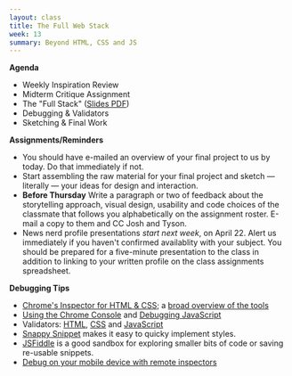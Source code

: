 ```yaml
---
layout: class
title: The Full Web Stack
week: 13
summary: Beyond HTML, CSS and JS
---
```


**Agenda**

* Weekly Inspiration Review
* Midterm Critique Assignment
* The "Full Stack" ([Slides PDF](https://www.dropbox.com/s/p6hg4wcw27febdh/Full%20Stack%20Slides.pdf))
* Debugging & Validators
* Sketching & Final Work

**Assignments/Reminders**

* You should have e-mailed an overview of your final project to us by today. Do that immediately if not.
* Start assembling the raw material for your final project and sketch —literally — your ideas for design and interaction.
* **Before Thursday** Write a paragraph or two of feedback about the storytelling approach, visual design, usability and code choices of the classmate that follows you alphabetically on the assignment roster. E-mail a copy to them and CC Josh and Tyson.
* News nerd profile presentations *start next week*, on April 22. Alert us immediately if you haven't confirmed availablity with your subject. You should be prepared for a five-minute presentation to the class in addition to linking to your written profile on the class assignments spreadsheet.

**Debugging Tips**

* [Chrome's Inspector for HTML & CSS](https://developers.google.com/chrome-developer-tools/docs/dom-and-styles); a [broad overview of the tools](http://www.html5rocks.com/en/tutorials/developertools/part1/)
* [Using the Chrome Console](https://developers.google.com/chrome-developer-tools/docs/console) and [Debugging JavaScript](https://developers.google.com/chrome-developer-tools/docs/javascript-debugging)
* Validators: [HTML](http://validator.w3.org/), [CSS](http://jigsaw.w3.org/css-validator/) and [JavaScript](http://www.jshint.com/)
* [Snappy Snippet](https://chrome.google.com/webstore/detail/snappysnippet/blfngdefapoapkcdibbdkigpeaffgcil?hl=en) makes it easy to quicky implement styles.
* [JSFiddle](http://jsfiddle.net/) is a good sandbox for exploring smaller bits of code or saving re-usable snippets.
* [Debug on your mobile device with remote inspectors](http://css.dzone.com/articles/overview-mobile-debugging)